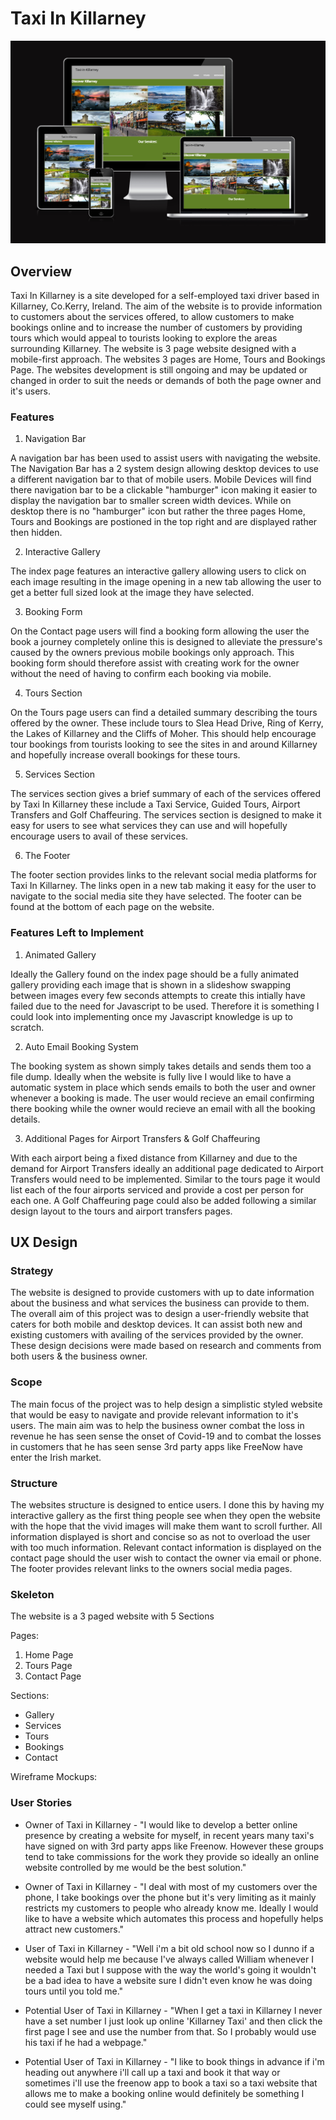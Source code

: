 # Taxi In Killarney 
![Responsiveness Test](assets/images/responsive-test.PNG)
## Overview
Taxi In Killarney is a site developed for a self-employed taxi driver based in Killarney, Co.Kerry, Ireland. The aim of the website is to provide information to customers about the services offered, to allow customers to make bookings online and to increase the number of customers by providing tours which would appeal to tourists looking to explore the areas surrounding Killarney. The website is 3 page website designed with a mobile-first approach. The websites 3 pages are Home, Tours and Bookings Page. The websites development is still ongoing and may be updated or changed in order to suit the needs or demands of both the page owner and it's users.
### Features
1. Navigation Bar

A navigation bar has been used to assist users with navigating the website. The Navigation Bar has a 2 system design allowing desktop devices to use a different navigation bar to that of mobile users. Mobile Devices will find there navigation bar to be a clickable "hamburger" icon making it easier to display the navigation bar to smaller screen width devices. While on desktop there is no "hamburger" icon but rather the three pages Home, Tours and Bookings are postioned in the top right and are displayed rather then hidden.

2. Interactive Gallery

The index page features an interactive gallery allowing users to click on each image resulting in the image opening in a new tab allowing the user to get a better full sized look at the image they have selected.

3. Booking Form

On the Contact page users will find a booking form allowing the user the book a journey completely online this is designed to alleviate the pressure's caused by the owners previous mobile bookings only approach. This booking form should therefore assist with creating work for the owner without the need of having to confirm each booking via mobile.

4. Tours Section

On the Tours page users can find a detailed summary describing the tours offered by the owner. These include tours to Slea Head Drive, Ring of Kerry, the Lakes of Killarney and the Cliffs of Moher. This should help encourage tour bookings from tourists looking to see the sites in and around Killarney and hopefully increase overall bookings for these tours.

5. Services Section

The services section gives a brief summary of each of the services offered by Taxi In Killarney these include a Taxi Service, Guided Tours, Airport Transfers and Golf Chaffeuring. The services section is designed to make it easy for users to see what services they can use and will hopefully encourage users to avail of these services.

6. The Footer

The footer section provides links to the relevant social media platforms for Taxi In Killarney. The links open in a new tab making it easy for the user to navigate to the social media site they have selected. The footer can be found at the bottom of each page on the website.

### Features Left to Implement

1. Animated Gallery

Ideally the Gallery found on the index page should be a fully animated gallery providing each image that is shown in a slideshow swapping between images every few seconds attempts to create this intially have failed due to the need for Javascript to be used. Therefore it is something I could look into implementing once my Javascript knowledge is up to scratch.

2. Auto Email Booking System

The booking system as shown simply takes details and sends them too a file dump. Ideally when the website is fully live I would like to have a automatic system in place which sends emails to both the user and owner whenever a booking is made. The user would recieve an email confirming there booking while the owner would recieve an email with all the booking details.

3. Additional Pages for Airport Transfers & Golf Chaffeuring

With each airport being a fixed distance from Killarney and due to the demand for Airport Transfers ideally an additional page dedicated to Airport Transfers would need to be implemented. Similar to the tours page it would list each of the four airports serviced and provide a cost per person for each one. A Golf Chaffeuring page could also be added following a similar design layout to the tours and airport transfers pages.

## UX Design

### Strategy

The website is designed to provide customers with up to date information about the business and what services the business can provide to them. The overall aim of this project was to design a user-friendly website that caters for both mobile and desktop devices. It can assist both new and existing customers with availing of the services provided by the owner. These design decisions were made based on research and comments from both users & the business owner.

### Scope

The main focus of the project was to help design a simplistic styled website that would be easy to navigate and provide relevant information to it's users. The main aim was to help the business owner combat the loss in revenue he has seen sense the onset of Covid-19 and to combat the losses in customers that he has seen sense 3rd party apps like FreeNow have enter the Irish market.

### Structure

The websites structure is designed to entice users. I done this by having my interactive gallery as the first thing people see when they open the website with the hope that the vivid images will make them want to scroll further. All information displayed is short and concise so as not to overload the user with too much information. Relevant contact information is displayed on the contact page should the user wish to contact the owner via email or phone. The footer provides relevant links to the owners social media pages.

### Skeleton

The website is a 3 paged website with 5 Sections

Pages:
1. Home Page
2. Tours Page
3. Contact Page

Sections:
* Gallery
* Services
* Tours
* Bookings
* Contact

Wireframe Mockups:


### User Stories

* Owner of Taxi in Killarney - "I would like to develop a better online presence by creating a website for myself, in recent years many taxi's have signed on with 3rd party apps like Freenow. However these groups tend to take commissions for the work they provide so ideally an online website controlled by me would be the best solution."

* Owner of Taxi in Killarney - "I deal with most of my customers over the phone, I take bookings over the phone but it's very limiting as it mainly restricts my customers to people who already know me. Ideally I would like to have a website which automates this process and hopefully helps attract new customers."

* User of Taxi in Killarney - "Well i'm a bit old school now so I dunno if a website would help me because I've always called William whenever I needed a Taxi but I suppose with the way the world's going it wouldn't be a bad idea to have a website sure I didn't even know he was doing tours until you told me."

* Potential User of Taxi in Killarney - "When I get a taxi in Killarney I never have a set number I just look up online 'Killarney Taxi' and then click the first page I see and use the number from that. So I probably would use his taxi if he had a webpage."

* Potential User of Taxi in Killarney - "I like to book things in advance if i'm heading out anywhere i'll call up a taxi and book it that way or sometimes i'll use the freenow app to book a taxi so a taxi website that allows me to make a booking online would definitely be something I could see myself using."









